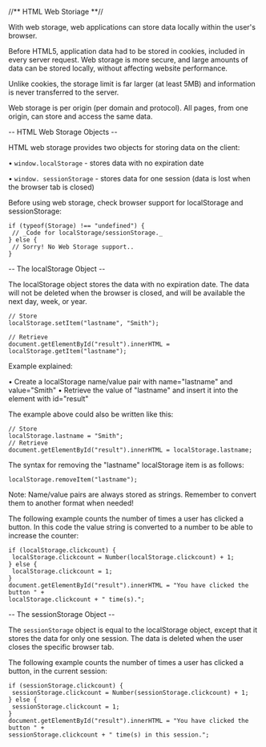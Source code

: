 //** HTML Web Storiage **//

With web storage, web applications can store data locally within the user's browser.

Before HTML5, application data had to be stored in cookies, included in every server request. Web storage is more secure, and large amounts of data can be stored locally, without affecting website performance.

Unlike cookies, the storage limit is far larger (at least 5MB) and information is never transferred to the server.

Web storage is per origin (per domain and protocol). All pages, from one origin, can store and access the same data.

-- HTML Web Storage Objects --

HTML web storage provides two objects for storing data on the client:

• `window.localStorage` - stores data with no expiration date

• `window. sessionStorage` - stores data for one session (data is lost when the browser tab is closed)

Before using web storage, check browser support for localStorage and sessionStorage:

```
if (typeof(Storage) !== "undefined") {  
 // _Code for localStorage/sessionStorage._  
} else {  
 // Sorry! No Web Storage support..  
}
```

-- The localStorage Object --

The localStorage object stores the data with no expiration date. The data will not be deleted when the browser is closed, and will be available the next day, week, or year.

```
// Store  
localStorage.setItem("lastname", "Smith");  
  
// Retrieve  
document.getElementById("result").innerHTML = localStorage.getItem("lastname");
```

Example explained:

• Create a localStorage name/value pair with name="lastname" and value="Smith"
• Retrieve the value of "lastname" and insert it into the element with id="result"

The example above could also be written like this:

```
// Store  
localStorage.lastname = "Smith";  
// Retrieve  
document.getElementById("result").innerHTML = localStorage.lastname;
```

The syntax for removing the "lastname" localStorage item is as follows:

`localStorage.removeItem("lastname");`

Note: Name/value pairs are always stored as strings. Remember to convert them to another format when needed!

The following example counts the number of times a user has clicked a button. In this code the value string is converted to a number to be able to increase the counter:

```
if (localStorage.clickcount) {  
 localStorage.clickcount = Number(localStorage.clickcount) + 1;  
} else {  
 localStorage.clickcount = 1;  
}  
document.getElementById("result").innerHTML = "You have clicked the button " +  
localStorage.clickcount + " time(s).";
```

-- The sessionStorage Object --

The `sessionStorage` object is equal to the localStorage object, except that it stores the data for only one session. The data is deleted when the user closes the specific browser tab.

The following example counts the number of times a user has clicked a button, in the current session:

```
if (sessionStorage.clickcount) {  
 sessionStorage.clickcount = Number(sessionStorage.clickcount) + 1;  
} else {  
 sessionStorage.clickcount = 1;  
}  
document.getElementById("result").innerHTML = "You have clicked the button " +  
sessionStorage.clickcount + " time(s) in this session.";
```